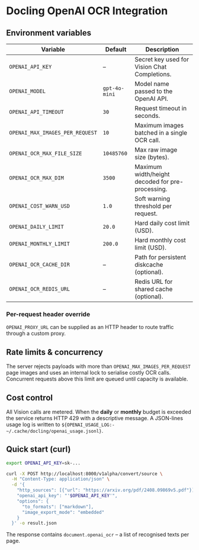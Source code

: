 # Docling OpenAI OCR Integration

## Environment variables
| Variable | Default | Description |
|----------|---------|-------------|
| `OPENAI_API_KEY` | – | Secret key used for Vision Chat Completions. |
| `OPENAI_MODEL` | `gpt-4o-mini` | Model name passed to the OpenAI API. |
| `OPENAI_API_TIMEOUT` | `30` | Request timeout in seconds. |
| `OPENAI_MAX_IMAGES_PER_REQUEST` | `10` | Maximum images batched in a single OCR call. |
| `OPENAI_OCR_MAX_FILE_SIZE` | `10485760` | Max raw image size (bytes). |
| `OPENAI_OCR_MAX_DIM` | `3500` | Maximum width/height decoded for pre-processing. |
| `OPENAI_COST_WARN_USD` | `1.0` | Soft warning threshold per request. |
| `OPENAI_DAILY_LIMIT` | `20.0` | Hard daily cost limit (USD). |
| `OPENAI_MONTHLY_LIMIT` | `200.0` | Hard monthly cost limit (USD). |
| `OPENAI_OCR_CACHE_DIR` | – | Path for persistent diskcache (optional). |
| `OPENAI_OCR_REDIS_URL` | – | Redis URL for shared cache (optional). |

### Per-request header override
`OPENAI_PROXY_URL` can be supplied as an HTTP header to route traffic through a custom proxy.

## Rate limits & concurrency
The server rejects payloads with more than `OPENAI_MAX_IMAGES_PER_REQUEST` page images and uses an internal lock to serialise costly OCR calls. Concurrent requests above this limit are queued until capacity is available.

## Cost control
All Vision calls are metered. When the **daily** or **monthly** budget is exceeded the service returns HTTP 429 with a descriptive message. A JSON-lines usage log is written to `${OPENAI_USAGE_LOG:-~/.cache/docling/openai_usage.jsonl}`.

## Quick start (curl)
```bash
export OPENAI_API_KEY=sk-...

curl -X POST http://localhost:8000/v1alpha/convert/source \
  -H "Content-Type: application/json" \
  -d '{
    "http_sources": [{"url": "https://arxiv.org/pdf/2408.09869v5.pdf"}],
    "openai_api_key": "'$OPENAI_API_KEY'",
    "options": {
      "to_formats": ["markdown"],
      "image_export_mode": "embedded"
    }
  }' -o result.json
```
The response contains `document.openai_ocr` – a list of recognised texts per page.
